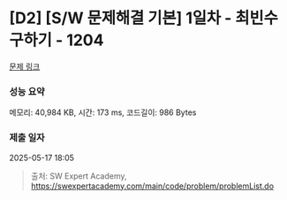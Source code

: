 # [D2] [S/W 문제해결 기본] 1일차 - 최빈수 구하기 - 1204 

[문제 링크](https://swexpertacademy.com/main/code/problem/problemDetail.do?contestProbId=AV13zo1KAAACFAYh) 

### 성능 요약

메모리: 40,984 KB, 시간: 173 ms, 코드길이: 986 Bytes

### 제출 일자

2025-05-17 18:05



> 출처: SW Expert Academy, https://swexpertacademy.com/main/code/problem/problemList.do